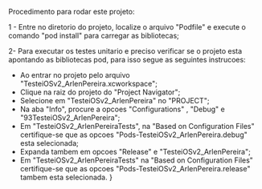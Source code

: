Procedimento para rodar este projeto:

1 - Entre no diretorio do projeto, localize o arquivo "Podfile" e execute o comando "pod install" para carregar as bibliotecas;

2- Para executar os testes unitario e preciso verificar se o projeto esta apontando as bibliotecas pod, para isso segue as seguintes instrucoes:

- Ao entrar no projeto pelo arquivo "TesteiOSv2_ArlenPereira.xcworkspace";
- Clique na raiz do projeto do "Project Navigator";
- Selecione em "TesteiOSv2_ArlenPereira" no "PROJECT";
- Na aba "Info", procure a opcoes "Configurations" , "Debug" e "93TesteiOSv2_ArlenPereira";
- Em "TesteiOSv2_ArlenPereiraTests", na "Based on Configuration Files" certifique-se que as opcoes "Pods-TesteiOSv2_ArlenPereira.debug" esta selecionada;
- Expanda tambem em  opcoes "Release" e "TesteiOSv2_ArlenPereira";
- Em "TesteiOSv2_ArlenPereiraTests" na "Based on Configuration Files" certifique-se que as opcoes "Pods-TesteiOSv2_ArlenPereira.release" tambem esta selecionada.
}

